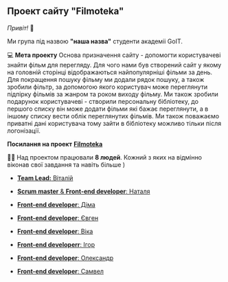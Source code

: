 ## Проект сайту "Filmoteka"

_Привіт!_ :wave:

Ми група під назвою **"наша назва"** студенти академіі GоIT.

:computer: **Мета проекту**  Основа призначення сайту - допомогти користувачеві знайти фільм для перегляду. Для чого нами був створений сайт у якому на головній сторінці відображаються найпопулярніші фільми за день. Для покращення пошуку фільму ми додали рядок пошуку, а також зробили фільтр, за допомогою якого користувач може переглянути підпірку фільмів за жанром та роком виходу фільму. Ми також зробили подарунок користувачеві - створили персональну бібліотеку, до першого списку він може додати фільми які бажає переглянути, а в іншому списку вести облік переглянутих фільмів. Ми також поважаємо приватні дані користувача тому зайти в бібліотеку можливо тільки після логонізації. 

**Посилання на проект**
[**Filmoteka**](https://vitalii-khivrych.github.io/team-project-filmoteka)

:man_student: Над проектом працювали **8 людей**. Кожний з яких на відмінно віконав свої завдання та навіть більше ) 

- [**Team Lead:** Віталій](https://github.com/Vitalii-Khivrych)

- [**Scrum master** & **Front-end developer**: Наталя](https://github.com/NataliaDelicheban)

- [**Front-end developer**: Діма](https://github.com/dima-zharyy)

- [**Front-end developer**: Євген](https://github.com/yevhenpodoliaka)

- [**Front-end developer**: Віка](https://github.com/ViktoriaFomenko)

- [**Front-end developerr**: Ігор](https://github.com/IgorSME)

- [**Front-end developer**: Олександр](https://github.com/parfors)

- [**Front-end developer**: Самвел](https://github.com/samvel216)

